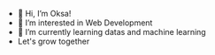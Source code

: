 - 👋 Hi, I’m Oksa!
- 👀 I’m interested in Web Development 
- 🌱 I’m currently learning datas and machine learning
- Let's grow together 

